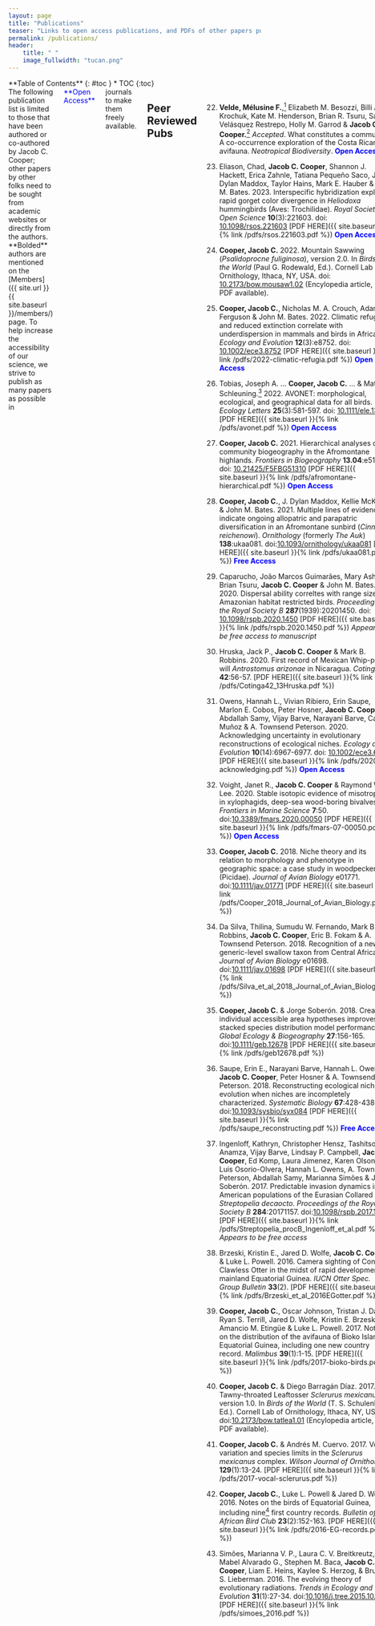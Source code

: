 ```yaml
---
layout: page
title: "Publications"
teaser: "Links to open access publications, and PDFs of other papers published."
permalink: /publications/
header:
    title: " "
    image_fullwidth: "tucan.png"
---
```

<div class="row">
<div class="medium-4 medium-push-8 columns" markdown="1">
<div class="panel radius" markdown="1">
**Table of Contents**
{: #toc }
*  TOC
{:toc}
</div>
</div><!-- /.medium-4.columns -->

<div class="medium-8 medium-pull-4 columns" markdown="1">
The following publication list is limited to those that have been authored or co-authored by Jacob C. Cooper; other papers by other folks need to be sought from academic websites or directly from the authors. **Bolded** authors are mentioned on the [Members]({{ site.url }}{{ site.baseurl }}/members/) page. To help increase the accessibility of our science, we strive to publish as many papers as possible in <span style="color:blue">**Open Access**</span> journals to make them freely available.

## Peer Reviewed Pubs

22. **Velde, Mélusine F.**,[^3] Elizabeth M. Besozzi, Billi A. Krochuk, Kate M. Henderson, Brian R. Tsuru, Sara Velásquez Restrepo, Holly M. Garrod & **Jacob C. Cooper.**[^3] *Accepted*. What constitutes a community? A co-occurrence exploration of the Costa Rican avifauna. *Neotropical Biodiversity*. <span style="color:blue">**Open Access**</span>
    
21. Eliason, Chad, **Jacob C. Cooper**, Shannon J. Hackett, Erica Zahnle, Tatiana Pequeño Saco, J. Dylan Maddox, Taylor Hains, Mark E. Hauber & John M. Bates. 2023. Interspecific hybridization explains rapid gorget color divergence in *Heliodoxa* hummingbirds (Aves:  Trochilidae). *Royal Society Open Science* **10**(3):221603. doi: [10.1098/rsos.221603](https://doi.org/10.1098/rsos.221603) [PDF HERE]({{ site.baseurl }}{% link /pdfs/rsos.221603.pdf %}) <span style="color:blue">**Open Access**</span>
	
20. **Cooper, Jacob C.** 2022. Mountain Sawwing (*Psalidoprocne fuliginosa*), version 2.0. In *Birds of the World* (Paul G. Rodewald, Ed.). Cornell Lab of Ornithology, Ithaca, NY, USA. doi: [10.2173/bow.mousaw1.02](https://doi.org/10.2173/bow.mousaw1.02) (Encylopedia article, no PDF available).
	
19. **Cooper, Jacob C.**, Nicholas M. A. Crouch, Adam W. Ferguson & John M. Bates. 2022. Climatic refugia and reduced extinction correlate with underdispersion in mammals and birds in Africa. *Ecology and Evolution* **12**(3):e8752. doi: [10.1002/ece3.8752](https://doi.org/10.1002/ece3.8752) [PDF HERE]({{ site.baseurl }}{% link /pdfs/2022-climatic-refugia.pdf %}) <span style="color:blue">**Open Access**</span>
	
18. Tobias, Joseph A. ... **Cooper, Jacob C.** ... & Matthias Schleuning.[^2] 2022. AVONET: morphological, ecological, and geographical data for all birds. *Ecology Letters* **25**(3):581-597. doi: [10.1111/ele.13898](https://doi.org/10.1111/ele.13898) [PDF HERE]({{ site.baseurl }}{% link /pdfs/avonet.pdf %}) <span style="color:blue">**Open Access**</span>
	
17. **Cooper, Jacob C.** 2021. Hierarchical analyses of community biogeography in the Afromontane highlands. *Frontiers in Biogeography* **13.04**:e51310. doi: [10.21425/F5FBG51310](https://doi.org/10.21425/F5FBG51310) [PDF HERE]({{ site.baseurl }}{% link /pdfs/afromontane-hierarchical.pdf %}) <span style="color:blue">**Open Access**</span>
	
16. **Cooper, Jacob C.**, J. Dylan Maddox, Kellie McKague & John M. Bates. 2021. Multiple lines of evidence indicate ongoing allopatric and parapatric diversification in an Afromontane sunbird (*Cinnyris reichenowi*). *Ornithology* (formerly *The Auk*) **138**:ukaa081. doi:[10.1093/ornithology/ukaa081](https://doi.org/10.1093/ornithology/ukaa081) [PDF HERE]({{ site.baseurl }}{% link /pdfs/ukaa081.pdf %}) <span style="color:blue">**Free Access**</span>
	
15. Caparucho, João Marcos Guimarães, Mary Ashley, Brian Tsuru, **Jacob C. Cooper** & John M. Bates. 2020. Dispersal ability correltes with range size in Amazonian habitat restricted birds. *Proceedings of the Royal Society B* **287**(1939):20201450. doi: [10.1098/rspb.2020.1450](https://doi.org/10.1098/rspb.2020.1450) [PDF HERE]({{ site.baseurl }}{% link /pdfs/rspb.2020.1450.pdf %}) *Appears to be free access to manuscript*

14. Hruska, Jack P., **Jacob C. Cooper** & Mark B. Robbins. 2020. First record of Mexican Whip-poor-will *Antrostomus arizonae* in Nicaragua. *Cotinga* **42**:56-57. [PDF HERE]({{ site.baseurl }}{% link /pdfs/Cotinga42_13Hruska.pdf %})
    
13. Owens, Hannah L., Vivian Ribiero, Erin Saupe, Marlon E. Cobos, Peter Hosner, **Jacob C. Cooper**, Abdallah Samy, Vijay Barve, Narayani Barve, Carlos Muñoz & A. Townsend Peterson. 2020. Acknowledging uncertainty in evolutionary reconstructions of ecological niches. *Ecology and Evolution* **10**(14):6967-6977. doi: [10.1002/ece3.6359](https://doi.org/10.1002/ece3.6359) [PDF HERE]({{ site.baseurl }}{% link /pdfs/2020-acknowledging.pdf %}) <span style="color:blue">**Open Access**</span>
	
12. Voight, Janet R., **Jacob C. Cooper** & Raymond W. Lee. 2020. Stable isotopic evidence of misotrophy in xylophagids, deep-sea wood-boring bivalves. *Frontiers in Marine Science* **7**:50. doi:[10.3389/fmars.2020.00050](https://doi.org/10.3389/fmars.2020.00050) [PDF HERE]({{ site.baseurl }}{% link /pdfs/fmars-07-00050.pdf %}) <span style="color:blue">**Open Access**</span>
	
11. **Cooper, Jacob C.** 2018. Niche theory and its relation to morphology and phenotype in geographic space: a case study in woodpeckers (Picidae). *Journal of Avian Biology* e01771. doi:[10.1111/jav.01771](https://doi.org/10.1111/jav.01771) [PDF HERE]({{ site.baseurl }}{% link /pdfs/Cooper_2018_Journal_of_Avian_Biology.pdf %})
	
10. Da Silva, Thilina, Sumudu W. Fernando, Mark B. Robbins, **Jacob C. Cooper**, Eric B. Fokam & A. Townsend Peterson. 2018. Recognition of a new generic-level swallow taxon from Central Africa. *Journal of Avian Biology* e01698. doi:[10.1111/jav.01698](https://doi.org/10.1111/jav.01698) [PDF HERE]({{ site.baseurl }}{% link /pdfs/Silva_et_al_2018_Journal_of_Avian_Biology.pdf %})
	
9. **Cooper, Jacob C.** & Jorge Soberón. 2018. Creating individual accessible area hypotheses improves stacked species distribution model performance. *Global Ecology & Biogeography* **27**:156-165. doi:[10.1111/geb.12678](https://doi.org/10.1111/geb.12678) [PDF HERE]({{ site.baseurl }}{% link /pdfs/geb12678.pdf %})
	
8. Saupe, Erin E., Narayani Barve, Hannah L. Owens, **Jacob C. Cooper**, Peter Hosner & A. Townsend Peterson. 2018. Reconstructing ecological niche evolution when niches are incompletely characterized. *Systematic Biology* **67**:428-438. doi:[10.1093/sysbio/syx084](https://doi.org/10.1093/sysbio/syx084) [PDF HERE]({{ site.baseurl }}{% link /pdfs/saupe_reconstructing.pdf %}) <span style="color:blue">**Free Access**</span>
	
7. Ingenloff, Kathryn, Christopher Hensz, Tashitso Anamza, Vijay Barve, Lindsay P. Campbell, **Jacob C. Cooper**, Ed Komp, Laura Jimenez, Karen Olson, Luis Osorio-Olvera, Hannah L. Owens, A. Townsend Peterson, Abdallah Samy, Marianna Simões & Jorge Soberón. 2017. Predictable invasion dynamics in American populations of the Eurasian Collared Dove *Streptopelia decaocto*. *Proceedings of the Royal Society B* **284**:20171157. doi:[10.1098/rspb.2017.1157](https://doi.org/10.1098/rspb.2017.1157) [PDF HERE]({{ site.baseurl }}{% link /pdfs/Streptopelia_procB_Ingenloff_et_al.pdf %}) *Appears to be free access*
	
6. Brzeski, Kristin E., Jared D. Wolfe, **Jacob C. Cooper** & Luke L. Powell. 2016. Camera sighting of Congo Clawless Otter in the midst of rapid development on mainland Equatorial Guinea. *IUCN Otter Spec. Group Bulletin* **33**(2). [PDF HERE]({{ site.baseurl }}{% link /pdfs/Brzeski_et_al_2016EGotter.pdf %})
	
5. **Cooper, Jacob C.**, Oscar Johnson, Tristan J. Davis, Ryan S. Terrill, Jared D. Wolfe, Kristin E. Brzeski, Amancio M. Etingüe & Luke L. Powell. 2017. Notes on the distribution of the avifauna of Bioko Island, Equatorial Guinea, including one new country record. *Malimbus* **39**(1):1-15. [PDF HERE]({{ site.baseurl }}{% link /pdfs/2017-bioko-birds.pdf %})
	
4. **Cooper, Jacob C.** & Diego Barragán Díaz. 2017. Tawny-throated Leaftosser *Sclerurus mexicanus*, version 1.0. In *Birds of the World* (T. S. Schulenberg, Ed.). Cornell Lab of Ornithology, Ithaca, NY, USA. doi:[10.2173/bow.tatlea1.01](https://doi.org/10.2173/bow.tatlea1.01) (Encylopedia article, no PDF available).
	
3. **Cooper, Jacob C.** & Andrés M. Cuervo. 2017. Vocal variation and species limits in the *Sclerurus mexicanus* complex. *Wilson Journal of Ornithology* **129**(1):13-24. [PDF HERE]({{ site.baseurl }}{% link /pdfs/2017-vocal-sclerurus.pdf %})
	
2. **Cooper, Jacob C.**, Luke L. Powell & Jared D. Wolfe. 2016. Notes on the birds of Equatorial Guinea, including nine[^1] first country records. *Bulletin of the African Bird Club* **23**(2):152-163. [PDF HERE]({{ site.baseurl }}{% link /pdfs/2016-EG-records.pdf %})
	
1. Simões, Marianna V. P., Laura C. V. Breitkreutz, Mabel Alvarado G., Stephen M. Baca, **Jacob C. Cooper**, Liam E. Heins, Kaylee S. Herzog, & Bruce S. Lieberman. 2016. The evolving theory of evolutionary radiations. *Trends in Ecology and Evolution* **31**(1):27-34. doi:[10.1016/j.tree.2015.10.007](https://doi.org/10.1016/j.tree.2015.10.007) [PDF HERE]({{ site.baseurl }}{% link /pdfs/simoes_2016.pdf %})
	
[^3]: These authors should be considered co-first author.
[^2]: Too many authors to list succinctly, please see article directly.
[^1]: One taxon (*Hieraaetus wahlbergi*) misidentified; see correction.
	
# Non-reviewed Manuscripts
	
## Preprints
    
2. **Velde, Mélusine F.**, **Jacob C. Cooper** & Holly M. Garrod. 2023. Testing the accuracy of species distribution models based on community science data. *bioRxiv*. doi: [10.1101/2023.01.13.523331](https://doi.org/10.1101/2023.01.13.523331) **Open Access**
    
1. **Cooper, Jacob C.** & Diego Barragán Díaz. 2022. Is niche divergence more likely in parapatry? A test in *Sclerurus mexicanus* sensu lato (Aves:  Furnariidae). bioRxiv. doi: [10.1101/2022.12.06.519370](https://doi.org/10.1101/2022.12.06.519370) **Open Access**
	
## Articles
	
2. **Cooper, Jacob C.** 2020. Depredation of Golden-crowned Kinglet (*Regulus satrapa*) by a presumed American Bullfrog (*Lithobates catesbeianus*) in an urban park. *Meadowlark* **29.4**:10-11.
	
1. **Cooper, Jacob C.** 2017. Book review of *Why Birds Matter* edited by Çağan Hakkı Şekercioğlu, Daniel G. Wenny & Christopher J. Whelan. *Quarterly Review of Biology* **92**:464-465. doi:[10.1086/694954](https://doi.org/10.1086/694954)
